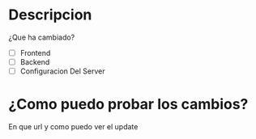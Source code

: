 # Descripcion
¿Que ha cambiado?
- [ ] Frontend
- [ ] Backend
- [ ] Configuracion Del Server
# ¿Como puedo probar los cambios?
En que url y como puedo ver el update
